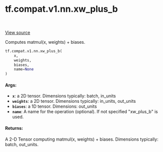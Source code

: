 <div itemscope itemtype="http://developers.google.com/ReferenceObject">
<meta itemprop="name" content="tf.compat.v1.nn.xw_plus_b" />
<meta itemprop="path" content="Stable" />
</div>

# tf.compat.v1.nn.xw_plus_b

<!-- Insert buttons and diff -->

<table class="tfo-notebook-buttons tfo-api" align="left">
</table>

<a target="_blank" href="/code/stable/tensorflow/python/ops/nn_ops.py">View source</a>



Computes matmul(x, weights) + biases.

``` python
tf.compat.v1.nn.xw_plus_b(
    x,
    weights,
    biases,
    name=None
)
```



<!-- Placeholder for "Used in" -->


#### Args:


* <b>`x`</b>: a 2D tensor.  Dimensions typically: batch, in_units
* <b>`weights`</b>: a 2D tensor.  Dimensions typically: in_units, out_units
* <b>`biases`</b>: a 1D tensor.  Dimensions: out_units
* <b>`name`</b>: A name for the operation (optional).  If not specified
  "xw_plus_b" is used.


#### Returns:

A 2-D Tensor computing matmul(x, weights) + biases.
Dimensions typically: batch, out_units.


